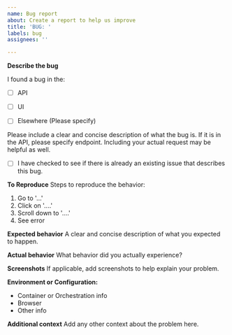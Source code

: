 ```yaml
---
name: Bug report
about: Create a report to help us improve
title: 'BUG: '
labels: bug
assignees: ''

---
```


**Describe the bug**

I found a bug in the:
- [ ] API
- [ ] UI
- [ ] Elsewhere (Please specify)


Please include a clear and concise description of what the bug is.
If it is in the API, please specify endpoint.
Including your actual request may be helpful as well.

- [ ] I have checked to see if there is already an existing issue that describes this bug.


**To Reproduce**
Steps to reproduce the behavior:
1. Go to '...'
2. Click on '....'
3. Scroll down to '....'
4. See error

**Expected behavior**
A clear and concise description of what you expected to happen.

**Actual behavior**
What behavior did you actually experience?

**Screenshots**
If applicable, add screenshots to help explain your problem.

**Environment or Configuration:**
 - Container or Orchestration info
 - Browser
 - Other info

**Additional context**
Add any other context about the problem here.
